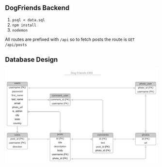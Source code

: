 ## DogFriends Backend

1.  `psql < data.sql`
2.  `npm install`
3.  `nodemon`

All routes are prefixed with `/api` so to fetch posts the route is `GET /api/posts`

## Database Design
![db](./public/images/DogfriendsERD.svg)


